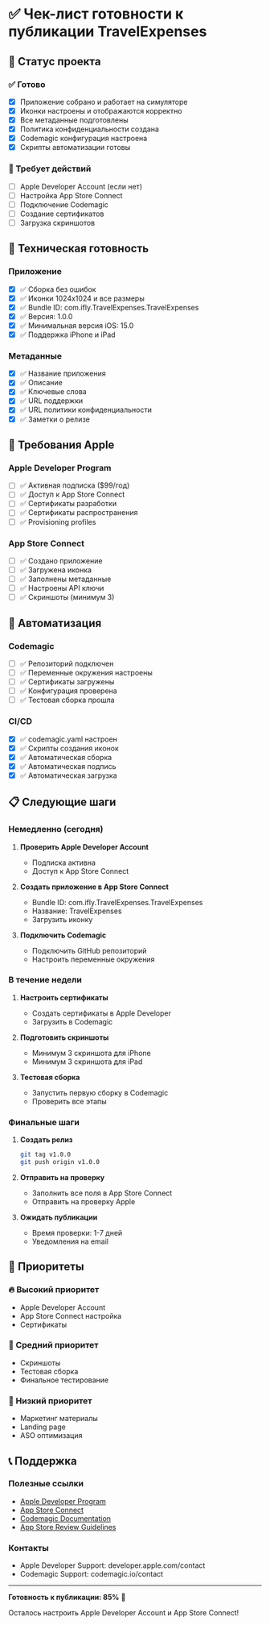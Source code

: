 # ✅ Чек-лист готовности к публикации TravelExpenses

## 🎯 Статус проекта

### ✅ Готово
- [x] Приложение собрано и работает на симуляторе
- [x] Иконки настроены и отображаются корректно
- [x] Все метаданные подготовлены
- [x] Политика конфиденциальности создана
- [x] Codemagic конфигурация настроена
- [x] Скрипты автоматизации готовы

### 🔄 Требует действий
- [ ] Apple Developer Account (если нет)
- [ ] Настройка App Store Connect
- [ ] Подключение Codemagic
- [ ] Создание сертификатов
- [ ] Загрузка скриншотов

## 📱 Техническая готовность

### Приложение
- [x] ✅ Сборка без ошибок
- [x] ✅ Иконки 1024x1024 и все размеры
- [x] ✅ Bundle ID: com.ifly.TravelExpenses.TravelExpenses
- [x] ✅ Версия: 1.0.0
- [x] ✅ Минимальная версия iOS: 15.0
- [x] ✅ Поддержка iPhone и iPad

### Метаданные
- [x] ✅ Название приложения
- [x] ✅ Описание
- [x] ✅ Ключевые слова
- [x] ✅ URL поддержки
- [x] ✅ URL политики конфиденциальности
- [x] ✅ Заметки о релизе

## 🔑 Требования Apple

### Apple Developer Program
- [ ] ✅ Активная подписка ($99/год)
- [ ] ✅ Доступ к App Store Connect
- [ ] ✅ Сертификаты разработки
- [ ] ✅ Сертификаты распространения
- [ ] ✅ Provisioning profiles

### App Store Connect
- [ ] ✅ Создано приложение
- [ ] ✅ Загружена иконка
- [ ] ✅ Заполнены метаданные
- [ ] ✅ Настроены API ключи
- [ ] ✅ Скриншоты (минимум 3)

## 🚀 Автоматизация

### Codemagic
- [ ] ✅ Репозиторий подключен
- [ ] ✅ Переменные окружения настроены
- [ ] ✅ Сертификаты загружены
- [ ] ✅ Конфигурация проверена
- [ ] ✅ Тестовая сборка прошла

### CI/CD
- [x] ✅ codemagic.yaml настроен
- [x] ✅ Скрипты создания иконок
- [x] ✅ Автоматическая сборка
- [x] ✅ Автоматическая подпись
- [x] ✅ Автоматическая загрузка

## 📋 Следующие шаги

### Немедленно (сегодня)
1. **Проверить Apple Developer Account**
   - Подписка активна
   - Доступ к App Store Connect

2. **Создать приложение в App Store Connect**
   - Bundle ID: com.ifly.TravelExpenses.TravelExpenses
   - Название: TravelExpenses
   - Загрузить иконку

3. **Подключить Codemagic**
   - Подключить GitHub репозиторий
   - Настроить переменные окружения

### В течение недели
1. **Настроить сертификаты**
   - Создать сертификаты в Apple Developer
   - Загрузить в Codemagic

2. **Подготовить скриншоты**
   - Минимум 3 скриншота для iPhone
   - Минимум 3 скриншота для iPad

3. **Тестовая сборка**
   - Запустить первую сборку в Codemagic
   - Проверить все этапы

### Финальные шаги
1. **Создать релиз**
   ```bash
   git tag v1.0.0
   git push origin v1.0.0
   ```

2. **Отправить на проверку**
   - Заполнить все поля в App Store Connect
   - Отправить на проверку Apple

3. **Ожидать публикации**
   - Время проверки: 1-7 дней
   - Уведомления на email

## 🎯 Приоритеты

### 🔥 Высокий приоритет
- Apple Developer Account
- App Store Connect настройка
- Сертификаты

### 🔶 Средний приоритет
- Скриншоты
- Тестовая сборка
- Финальное тестирование

### 🔵 Низкий приоритет
- Маркетинг материалы
- Landing page
- ASO оптимизация

## 📞 Поддержка

### Полезные ссылки
- [Apple Developer Program](https://developer.apple.com/programs/)
- [App Store Connect](https://appstoreconnect.apple.com)
- [Codemagic Documentation](https://docs.codemagic.io/)
- [App Store Review Guidelines](https://developer.apple.com/app-store/review/guidelines/)

### Контакты
- Apple Developer Support: developer.apple.com/contact
- Codemagic Support: codemagic.io/contact

---

**Готовность к публикации: 85%** 🚀

Осталось настроить Apple Developer Account и App Store Connect! 